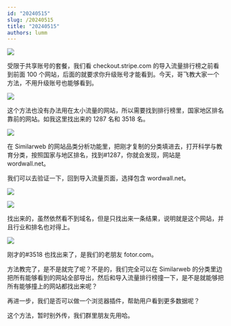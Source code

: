 ```yaml
---
id: "20240515"
slug: /20240515
title: "20240515"
authors: lumm
---
```

![](https://images.lummstudio.com/images/2024/08/miniclass/20240515-01.jpg)

受限于共享账号的套餐，我们看 checkout.stripe.com 的导入流量排行榜之前看到前面 100 个网站，后面的就要求你升级账号才能看到。今天，哥飞教大家一个方法，不用升级账号也能够看到。

![](https://images.lummstudio.com/images/2024/08/miniclass/20240515-02.jpg)

这个方法也没有办法用在太小流量的网站，所以需要找到排行榜里，国家地区排名靠前的网站。如我这里找出来的 1287 名和 3518 名。

![](https://images.lummstudio.com/images/2024/08/miniclass/20240515-03.jpg)

在 Similarweb 的网站品类分析功能里，把刚才复制的分类填进去，打开科学与教育分类，按照国家与地区排名，找到#1287，你就会发现，网站是 wordwall.net。

我们可以去验证一下，回到导入流量页面，选择包含 wordwall.net。

![](https://images.lummstudio.com/images/2024/08/miniclass/20240515-04.jpg)

![](https://images.lummstudio.com/images/2024/08/miniclass/20240515-05.jpg)

找出来的，虽然依然看不到域名，但是只找出来一条结果，说明就是这个网站，并且行业和排名也对得上。

![](https://images.lummstudio.com/images/2024/08/miniclass/20240515-06.jpg)

刚才的#3518 也找出来了，是我们的老朋友 fotor.com。

方法教完了，是不是就完了呢？不是的，我们完全可以在 Similarweb 的分类里边把所有能够看到的网站全部导出，然后和导入流量排行榜撞一下，是不是就能够把所有能够撞上的网站都找出来呢？

再进一步，我们是否可以做一个浏览器插件，帮助用户看到更多数据呢？

这个方法，暂时别外传，我们群里朋友先用哈。